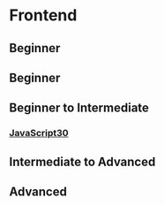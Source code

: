 # Frontend

## Beginner

## Beginner
###

## Beginner to Intermediate
### [JavaScript30](https://javascript30.com/)

## Intermediate to Advanced

## Advanced
